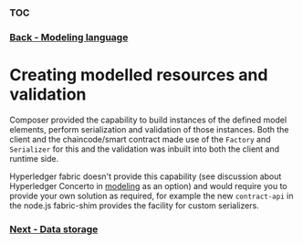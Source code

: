 ### [TOC](./TOC.md)
### [Back - Modeling language](./modeling.md)

# Creating modelled resources and validation
Composer provided the capability to build instances of the defined model elements, perform serialization and validation of those instances. Both the client and the chaincode/smart contract made use of the `Factory` and `Serializer` for this and the validation was inbuilt into both the client and runtime side. 

Hyperledger fabric doesn't provide this capability (see discussion about Hyperledger Concerto in [modeling](./modeling.md) as an option) and would require you to provide your own solution as required, for example the new `contract-api` in the node.js fabric-shim provides the facility for custom serializers.

### [Next - Data storage](./datastorage.md)